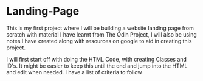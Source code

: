 # Landing-Page
This is my first project where I will be building a website landing page from scratch with material I have learnt from The Odin Project, I will also be using notes I have created along with
resources on google to aid in creating this project.

I will first start off with doing the HTML Code, with creating Classes and ID's. It might be easier to keep this until the end and jump into the HTML and edit when needed.
I have a list of criteria to follow 